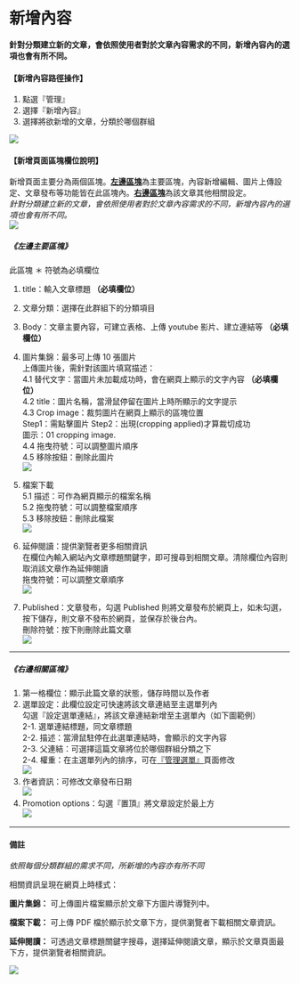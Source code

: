 # 新增內容
**針對分類建立新的文章，會依照使用者對於文章內容需求的不同，新增內容內的選項也會有所不同。**
#### 【新增內容路徑操作】
1. 點選『管理』
2. 選擇『新增內容』
3. 選擇將欲新增的文章，分類於哪個群組

![](/_image/manage/content.png)

#### 【新增頁面區塊欄位說明】
新增頁面主要分為兩個區塊。[**左邊區塊**](3-1-manage-create-content?id=《左邊主要區塊》)為主要區塊，內容新增編輯、圖片上傳設定、文章發布等功能皆在此區塊內。[**右邊區塊**](3-1-manage-create-content?id=《右邊相關區塊》)為該文章其他相關設定。  
*針對分類建立新的文章，會依照使用者對於文章內容需求的不同，新增內容內的選項也會有所不同。*  
![](/_image/manage/content-create.png)  

##### 《左邊主要區塊》
此區塊 ＊ 符號為必填欄位
1. title：輸入文章標題  **（必填欄位）**
2. 文章分類：選擇在此群組下的分類項目
3. Body：文章主要內容，可建立表格、上傳 youtube 影片、建立連結等 **（必填欄位）**
4. 圖片集錦：最多可上傳 10 張圖片  
  上傳圖片後，需針對該圖片填寫描述：  
    4.1 替代文字：當圖片未加載成功時，會在網頁上顯示的文字內容 **（必填欄位）**    
    4.2 title：圖片名稱，當滑鼠停留在圖片上時所顯示的文字提示  
    4.3 Crop image：裁剪圖片在網頁上顯示的區塊位置   
        Step1：需點擊圖片
        Step2：出現(cropping applied)才算裁切成功  
        圖示：01 cropping image.  
    4.4 拖曳符號：可以調整圖片順序  
    4.5 移除按鈕：刪除此圖片  
![](/_image/manage/content-create-img.png)  

5. 檔案下載  
    5.1 描述：可作為網頁顯示的檔案名稱  
    5.2 拖曳符號：可以調整檔案順序  
    5.3 移除按鈕：刪除此檔案  
![](/_image/manage/content-create-file.png)  

6. 延伸閱讀：提供瀏覽者更多相關資訊  
    在欄位內輸入網站內文章標題關鍵字，即可搜尋到相關文章。清除欄位內容則取消該文章作為延伸閱讀   
    拖曳符號：可以調整文章順序  
![](/_image/manage/content-create-read.png)

7. Published：文章發布，勾選 Published 則將文章發布於網頁上，如未勾選，按下儲存，則文章不發布於網頁，並保存於後台內。  
    刪除符號：按下則刪除此篇文章  
![](/_image/manage/content-create-published.png)

------
##### 《右邊相關區塊》
1. 第一格欄位：顯示此篇文章的狀態，儲存時間以及作者
2. 選單設定：此欄位設定可快速將該文章連結至主選單列內  
    勾選『設定選單連結』，將該文章連結新增至主選單內（如下圖範例）  
    2-1. 選單連結標題，同文章標題  
    2-2. 描述：當滑鼠駐停在此選單連結時，會顯示的文字內容  
    2-3. 父連結：可選擇這篇文章將位於哪個群組分類之下  
    2-4. 權重：在主選單列內的排序，可在[『管理選單』](3-3-manage-menu)頁面修改        
  ![](/_image/manage/content-nav.png)  
3. 作者資訊：可修改文章發布日期  
  ![](/_image/manage/content-author.png)  
4. Promotion options：勾選『置頂』將文章設定於最上方  
  ![](/_image/manage/content-promotion.png)  


-------- 
#### 備註
*依照每個分類群組的需求不同，所新增的內容亦有所不同*

相關資訊呈現在網頁上時樣式：  

**圖片集錦：**
可上傳圖片檔案顯示於文章下方圖片導覽列中。

**檔案下載：**
可上傳 PDF 檔於顯示於文章下方，提供瀏覽者下載相關文章資訊。

**延伸閱讀：**
可透過文章標題關鍵字搜尋，選擇延伸閱讀文章，顯示於文章頁面最下方，提供瀏覽者相關資訊。

![](/_image/manage/content-create-f.png)
